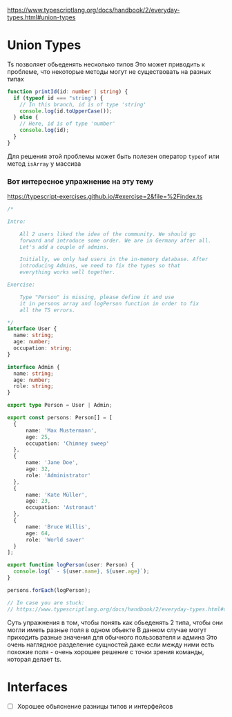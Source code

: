 
https://www.typescriptlang.org/docs/handbook/2/everyday-types.html#union-types


# Union Types

Ts позволяет обьеденять несколько типов
Это может приводить к проблеме, что некоторые методы могут не существовать на разных типах

```ts
function printId(id: number | string) {
  if (typeof id === "string") {
    // In this branch, id is of type 'string'
    console.log(id.toUpperCase());
  } else {
    // Here, id is of type 'number'
    console.log(id);
  }
}
```

Для решения этой проблемы может быть полезен оператор `typeof` или метод `isArray` у массива


### Вот интересное упражнение на эту тему

https://typescript-exercises.github.io/#exercise=2&file=%2Findex.ts

```ts
/*

Intro:

    All 2 users liked the idea of the community. We should go
    forward and introduce some order. We are in Germany after all.
    Let's add a couple of admins.

    Initially, we only had users in the in-memory database. After
    introducing Admins, we need to fix the types so that
    everything works well together.

Exercise:

    Type "Person" is missing, please define it and use
    it in persons array and logPerson function in order to fix
    all the TS errors.

*/
interface User {
  name: string;
  age: number;
  occupation: string;
}

interface Admin {
  name: string;
  age: number;
  role: string;
}

export type Person = User | Admin;

export const persons: Person[] = [
  {
      name: 'Max Mustermann',
      age: 25,
      occupation: 'Chimney sweep'
  },
  {
      name: 'Jane Doe',
      age: 32,
      role: 'Administrator'
  },
  {
      name: 'Kate Müller',
      age: 23,
      occupation: 'Astronaut'
  },
  {
      name: 'Bruce Willis',
      age: 64,
      role: 'World saver'
  }
];

export function logPerson(user: Person) {
  console.log(` - ${user.name}, ${user.age}`);
}

persons.forEach(logPerson);

// In case you are stuck:
// https://www.typescriptlang.org/docs/handbook/2/everyday-types.html#union-types
```


Суть упражнения в том, чтобы понять как обьеденять 2 типа, чтобы они могли иметь разные поля в одном обьекте
В данном случае могут приходить разные значения для обычного пользователя и админа
Это очень наглядное разделение сущностей даже если между ними есть похожие поля - очень хорошее решение с точки зрения команды, которая делает ts.

# Interfaces

- [ ] Хорошее обьяснение разницы типов и интерфейсов

